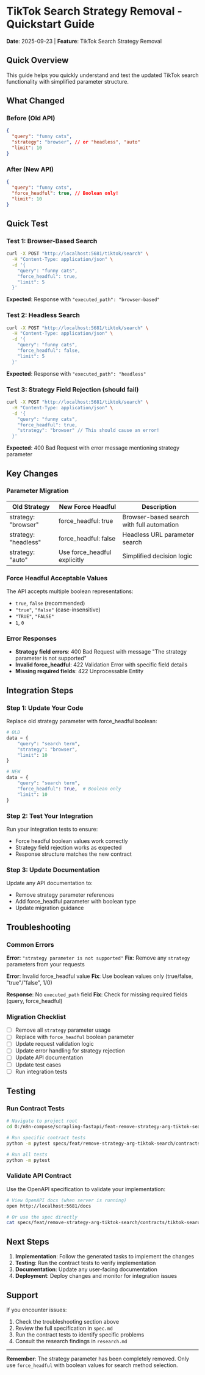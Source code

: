 # TikTok Search Strategy Removal - Quickstart Guide

**Date**: 2025-09-23 | **Feature**: TikTok Search Strategy Removal

## Quick Overview

This guide helps you quickly understand and test the updated TikTok search functionality with simplified parameter structure.

## What Changed

### Before (Old API)
```json
{
  "query": "funny cats",
  "strategy": "browser", // or "headless", "auto"
  "limit": 10
}
```

### After (New API)
```json
{
  "query": "funny cats",
  "force_headful": true, // Boolean only!
  "limit": 10
}
```

## Quick Test

### Test 1: Browser-Based Search
```bash
curl -X POST "http://localhost:5681/tiktok/search" \
  -H "Content-Type: application/json" \
  -d '{
    "query": "funny cats",
    "force_headful": true,
    "limit": 5
  }'
```

**Expected**: Response with `"executed_path": "browser-based"`

### Test 2: Headless Search
```bash
curl -X POST "http://localhost:5681/tiktok/search" \
  -H "Content-Type: application/json" \
  -d '{
    "query": "funny cats",
    "force_headful": false,
    "limit": 5
  }'
```

**Expected**: Response with `"executed_path": "headless"`

### Test 3: Strategy Field Rejection (should fail)
```bash
curl -X POST "http://localhost:5681/tiktok/search" \
  -H "Content-Type: application/json" \
  -d '{
    "query": "funny cats",
    "force_headful": true,
    "strategy": "browser" // This should cause an error!
  }'
```

**Expected**: 400 Bad Request with error message mentioning strategy parameter

## Key Changes

### Parameter Migration
| Old Strategy | New Force Headful | Description |
|--------------|-------------------|-------------|
| strategy: "browser" | force_headful: true | Browser-based search with full automation |
| strategy: "headless" | force_headful: false | Headless URL parameter search |
| strategy: "auto" | Use force_headful explicitly | Simplified decision logic |

### Force Headful Acceptable Values
The API accepts multiple boolean representations:
- `true`, `false` (recommended)
- `"true"`, `"false"` (case-insensitive)
- `"TRUE"`, `"FALSE"`
- `1`, `0`

### Error Responses
- **Strategy field errors**: 400 Bad Request with message "The strategy parameter is not supported"
- **Invalid force_headful**: 422 Validation Error with specific field details
- **Missing required fields**: 422 Unprocessable Entity

## Integration Steps

### Step 1: Update Your Code
Replace old strategy parameter with force_headful boolean:

```python
# OLD
data = {
    "query": "search term",
    "strategy": "browser",
    "limit": 10
}

# NEW
data = {
    "query": "search term",
    "force_headful": True,  # Boolean only
    "limit": 10
}
```

### Step 2: Test Your Integration
Run your integration tests to ensure:
- Force headful boolean values work correctly
- Strategy field rejection works as expected
- Response structure matches the new contract

### Step 3: Update Documentation
Update any API documentation to:
- Remove strategy parameter references
- Add force_headful parameter with boolean type
- Update migration guidance

## Troubleshooting

### Common Errors

**Error**: `"strategy parameter is not supported"`
**Fix**: Remove any `strategy` parameters from your requests

**Error**: Invalid force_headful value
**Fix**: Use boolean values only (true/false, "true"/"false", 1/0)

**Response**: No `executed_path` field
**Fix**: Check for missing required fields (query, force_headful)

### Migration Checklist

- [ ] Remove all `strategy` parameter usage
- [ ] Replace with `force_headful` boolean parameter
- [ ] Update request validation logic
- [ ] Update error handling for strategy rejection
- [ ] Update API documentation
- [ ] Update test cases
- [ ] Run integration tests

## Testing

### Run Contract Tests
```bash
# Navigate to project root
cd O:/n8n-compose/scrapling-fastapi/feat-remove-strategy-arg-tiktok-search

# Run specific contract tests
python -m pytest specs/feat/remove-strategy-arg-tiktok-search/contracts/test_tiktok_search_endpoint.py -v

# Run all tests
python -m pytest
```

### Validate API Contract
Use the OpenAPI specification to validate your implementation:

```bash
# View OpenAPI docs (when server is running)
open http://localhost:5681/docs

# Or use the spec directly
cat specs/feat/remove-strategy-arg-tiktok-search/contracts/tiktok-search-openapi.yaml
```

## Next Steps

1. **Implementation**: Follow the generated tasks to implement the changes
2. **Testing**: Run the contract tests to verify implementation
3. **Documentation**: Update any user-facing documentation
4. **Deployment**: Deploy changes and monitor for integration issues

## Support

If you encounter issues:
1. Check the troubleshooting section above
2. Review the full specification in `spec.md`
3. Run the contract tests to identify specific problems
4. Consult the research findings in `research.md`

---

**Remember**: The strategy parameter has been completely removed. Only use `force_headful` with boolean values for search method selection.